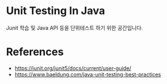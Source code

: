 # Unit Testing In Java
Junit 학습 및 Java API 등을 단위테스트 하기 위한 공간입니다.


# References
- https://junit.org/junit5/docs/current/user-guide/
- https://www.baeldung.com/java-unit-testing-best-practices